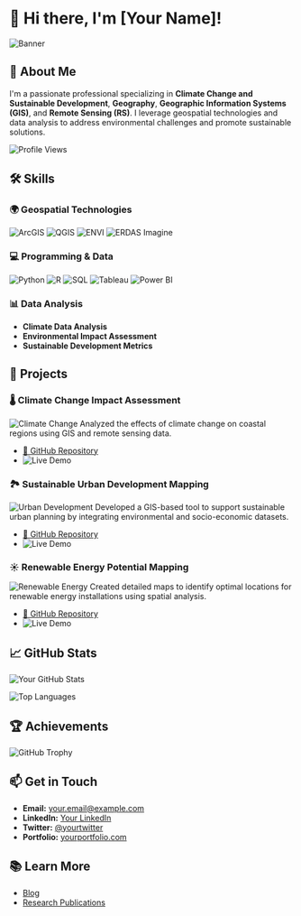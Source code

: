 # 👋 Hi there, I'm [Your Name]!

![Banner](https://github.com/yourusername/your-repo-name/blob/main/assets/banner.png)

## 🌱 About Me

I'm a passionate professional specializing in **Climate Change and Sustainable Development**, **Geography**, **Geographic Information Systems (GIS)**, and **Remote Sensing (RS)**. I leverage geospatial technologies and data analysis to address environmental challenges and promote sustainable solutions.

![Profile Views](https://komarev.com/ghpvc/?username=yourusername&color=brightgreen)

## 🛠️ Skills

### 🌍 Geospatial Technologies
![ArcGIS](https://img.shields.io/badge/ArcGIS-2288dd?style=flat&logo=arcgis&logoColor=white)
![QGIS](https://img.shields.io/badge/QGIS-58a0cc?style=flat&logo=qgis&logoColor=white)
![ENVI](https://img.shields.io/badge/ENVI-FF9900?style=flat&logo=python&logoColor=white)
![ERDAS Imagine](https://img.shields.io/badge/ERDAS%20Imagine-000000?style=flat&logo=erasmushogwarts&logoColor=white)

### 💻 Programming & Data
![Python](https://img.shields.io/badge/Python-3776AB?style=flat&logo=python&logoColor=white)
![R](https://img.shields.io/badge/R-276DC3?style=flat&logo=r&logoColor=white)
![SQL](https://img.shields.io/badge/SQL-4479A1?style=flat&logo=sql&logoColor=white)
![Tableau](https://img.shields.io/badge/Tableau-E97627?style=flat&logo=tableau&logoColor=white)
![Power BI](https://img.shields.io/badge/Power%20BI-F2C811?style=flat&logo=powerbi&logoColor=white)

### 📊 Data Analysis
- **Climate Data Analysis**
- **Environmental Impact Assessment**
- **Sustainable Development Metrics**

## 📂 Projects

### 🌡️ Climate Change Impact Assessment
![Climate Change](https://img.shields.io/badge/Climate%20Change-FF6347?style=flat&logo=climate-change&logoColor=white)
Analyzed the effects of climate change on coastal regions using GIS and remote sensing data.
- [🔗 GitHub Repository](https://github.com/yourusername/climate-impact-assessment)
- ![Live Demo](https://img.shields.io/badge/Live-Demo-blue)

### 🏞️ Sustainable Urban Development Mapping
![Urban Development](https://img.shields.io/badge/Urban%20Development-32CD32?style=flat&logo=urban-development&logoColor=white)
Developed a GIS-based tool to support sustainable urban planning by integrating environmental and socio-economic datasets.
- [🔗 GitHub Repository](https://github.com/yourusername/sustainable-urban-development)
- ![Live Demo](https://img.shields.io/badge/Live-Demo-blue)

### ☀️ Renewable Energy Potential Mapping
![Renewable Energy](https://img.shields.io/badge/Renewable%20Energy-FFD700?style=flat&logo=renewable-energy&logoColor=white)
Created detailed maps to identify optimal locations for renewable energy installations using spatial analysis.
- [🔗 GitHub Repository](https://github.com/yourusername/renewable-energy-mapping)
- ![Live Demo](https://img.shields.io/badge/Live-Demo-blue)

## 📈 GitHub Stats

![Your GitHub Stats](https://github-readme-stats.vercel.app/api?username=yourusername&show_icons=true&theme=radical)

![Top Languages](https://github-readme-stats.vercel.app/api/top-langs/?username=yourusername&layout=compact&theme=radical)

## 🏆 Achievements

![GitHub Trophy](https://github-profile-trophy.vercel.app/?username=yourusername&theme=monokai)

## 📫 Get in Touch

- **Email:** [your.email@example.com](mailto:your.email@example.com)
- **LinkedIn:** [Your LinkedIn](https://linkedin.com/in/yourprofile)
- **Twitter:** [@yourtwitter](https://twitter.com/yourtwitter)
- **Portfolio:** [yourportfolio.com](https://yourportfolio.com)

## 📚 Learn More

- [Blog](https://yourblog.com)
- [Research Publications](https://yourpublications.com)


